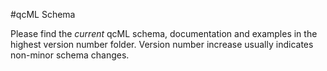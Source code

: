 #qcML Schema

Please find the _current_ qcML schema, documentation and examples in the highest version number folder.
Version number increase usually indicates non-minor schema changes.
